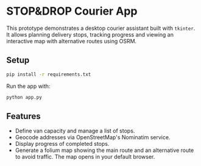# STOP&DROP Courier App

This prototype demonstrates a desktop courier assistant built with `tkinter`.
It allows planning delivery stops, tracking progress and viewing an interactive
map with alternative routes using OSRM.

## Setup

```bash
pip install -r requirements.txt
```

Run the app with:

```bash
python app.py
```

## Features

- Define van capacity and manage a list of stops.
- Geocode addresses via OpenStreetMap's Nominatim service.
- Display progress of completed stops.
- Generate a folium map showing the main route and an alternative route to avoid
  traffic. The map opens in your default browser.

